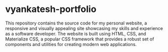 # vyankatesh-portfolio
This repository contains the source code for my personal website, a responsive and visually appealing site showcasing my skills and experience as a software developer. The website is built using HTML, CSS, and Materialize CSS, a popular CSS framework that provides a robust set of components and utilities for creating modern web applications.

